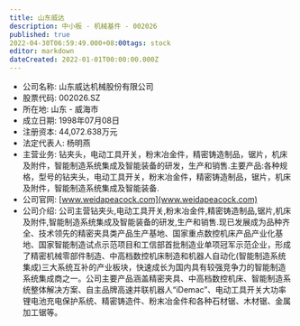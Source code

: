 ```yaml
---
title: 山东威达
description: 中小板 - 机械基件 - 002026
published: true
2022-04-30T06:59:49.000+08:00tags: stock
editor: markdown
dateCreated: 2022-01-01T00:00:00.000Z
---
```


- 公司名称: 山东威达机械股份有限公司
- 股票代码: 002026.SZ
- 所在地: 山东 - 威海市
- 成立日期: 1998年07月08日
- 注册资本: 44,072.638万元
- 法定代表人: 杨明燕
- 主营业务: 钻夹头，电动工具开关，粉末冶金件，精密铸造制品，锯片，机床及附件，智能制造系统集成及智能装备的研发，生产和销售.主要产品:各种规格，型号的钻夹头，电动工具开关，粉末冶金件，精密铸造制品，锯片，机床及附件，智能制造系统集成及智能装备.
- 公司官网: [www.weidapeacock.com](www.weidapeacock.com)
- 公司介绍: 公司主营钻夹头,电动工具开关,粉末冶金件,精密铸造制品,锯片,机床及附件,智能制造系统集成及智能装备的研发,生产和销售.现已发展成为品种齐全、技术领先的精密夹具类产品生产基地、国家重点数控机床产品产业化基地、国家智能制造试点示范项目和工信部首批制造业单项冠军示范企业，形成了精密机械零部件制造、中高档数控机床制造和机器人自动化(智能制造系统集成)三大系统互补的产业板块，快速成长为国内具有较强竞争力的智能制造系统集成商之一。公司主要产品涵盖精密夹具、中高档数控机床、智能制造系统整体解决方案、自主品牌高速并联机器人“iDemac”、电动工具开关大功率锂电池充电保护系统、精密铸造件、粉末冶金件和各种石材锯、木材锯、金属加工锯等。


